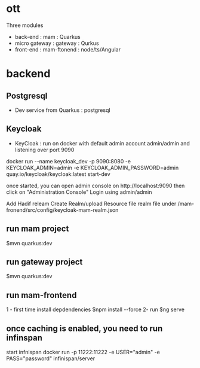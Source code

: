 # ott
Three modules
- back-end          : mam           : Quarkus
- micro gateway     : gateway       : Qurkus
- front-end         : mam-ftonend   : node/ts/Angular 

# backend 
## Postgresql
- Dev service from Quarkus : postgresql

## Keycloak
- KeyCloak : run on docker with default admin account admin/admin and listening over port 9090

docker run --name keycloak_dev -p 9090:8080 -e KEYCLOAK_ADMIN=admin -e KEYCLOAK_ADMIN_PASSWORD=admin quay.io/keycloak/keycloak:latest start-dev

once started, you can open admin console on 
http://localhost:9090
then click on "Administration Console"
Login using admin/admin

Add Hadif releam
Create Realm/upload Resource file
realm file under /mam-fronend/src/config/keycloak-mam-realm.json

## run mam project 
$mvn quarkus:dev

## run gateway project 
$mvn quarkus:dev

## run mam-frontend
1 - first time install depdendencies
$npm install --force
2- run
$ng serve




## once caching is enabled, you need to run infinspan

start infnispan
docker run -p 11222:11222 -e USER="admin" -e PASS="password" infinispan/server